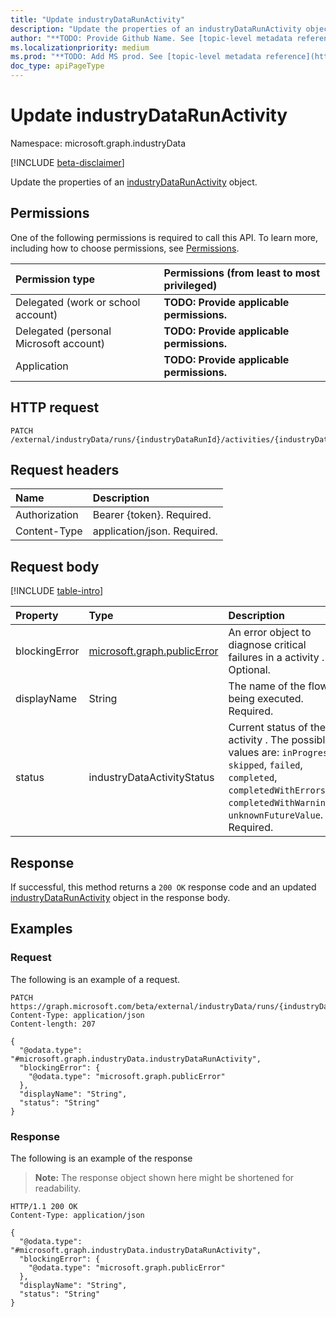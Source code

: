 ```yaml
---
title: "Update industryDataRunActivity"
description: "Update the properties of an industryDataRunActivity object."
author: "**TODO: Provide Github Name. See [topic-level metadata reference](https://aka.ms/msgo?pagePath=API/Document/Guidelines/Metadata)**"
ms.localizationpriority: medium
ms.prod: "**TODO: Add MS prod. See [topic-level metadata reference](https://aka.ms/msgo?pagePath=API/Document/Guidelines/Metadata)**"
doc_type: apiPageType
---
```


# Update industryDataRunActivity
Namespace: microsoft.graph.industryData

[!INCLUDE [beta-disclaimer](../../includes/beta-disclaimer.md)]

Update the properties of an [industryDataRunActivity](../resources/industrydata-industrydatarunactivity.md) object.

## Permissions
One of the following permissions is required to call this API. To learn more, including how to choose permissions, see [Permissions](/graph/permissions-reference).

|Permission type|Permissions (from least to most privileged)|
|:---|:---|
|Delegated (work or school account)|**TODO: Provide applicable permissions.**|
|Delegated (personal Microsoft account)|**TODO: Provide applicable permissions.**|
|Application|**TODO: Provide applicable permissions.**|

## HTTP request

<!-- {
  "blockType": "ignored"
}
-->
``` http
PATCH /external/industryData/runs/{industryDataRunId}/activities/{industryDataRunActivityId}
```

## Request headers
|Name|Description|
|:---|:---|
|Authorization|Bearer {token}. Required.|
|Content-Type|application/json. Required.|

## Request body
[!INCLUDE [table-intro](../../includes/update-property-table-intro.md)]


|Property|Type|Description|
|:---|:---|:---|
|blockingError|[microsoft.graph.publicError](../resources/publicerror.md)|An error object to diagnose critical failures in a activity . Optional.|
|displayName|String|The name of the flow being executed. Required.|
|status|industryDataActivityStatus|Current status of the activity . The possible values are: `inProgress`, `skipped`, `failed`, `completed`, `completedWithErrors`, `completedWithWarnings`, `unknownFutureValue`. Required.|



## Response

If successful, this method returns a `200 OK` response code and an updated [industryDataRunActivity](../resources/industrydata-industrydatarunactivity.md) object in the response body.

## Examples

### Request
The following is an example of a request.
<!-- {
  "blockType": "request",
  "name": "update_industrydatarunactivity"
}
-->
``` http
PATCH https://graph.microsoft.com/beta/external/industryData/runs/{industryDataRunId}/activities/{industryDataRunActivityId}
Content-Type: application/json
Content-length: 207

{
  "@odata.type": "#microsoft.graph.industryData.industryDataRunActivity",
  "blockingError": {
    "@odata.type": "microsoft.graph.publicError"
  },
  "displayName": "String",
  "status": "String"
}
```


### Response
The following is an example of the response
>**Note:** The response object shown here might be shortened for readability.
<!-- {
  "blockType": "response",
  "truncated": true
}
-->
``` http
HTTP/1.1 200 OK
Content-Type: application/json

{
  "@odata.type": "#microsoft.graph.industryData.industryDataRunActivity",
  "blockingError": {
    "@odata.type": "microsoft.graph.publicError"
  },
  "displayName": "String",
  "status": "String"
}
```

